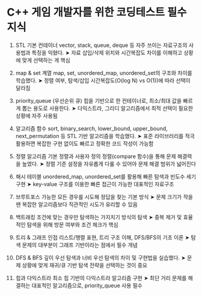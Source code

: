 # C++ 게임 개발자를 위한 코딩테스트 필수 지식

1. STL 기본 컨테이너
vector, stack, queue, deque 등 자주 쓰이는 자료구조의 사용법과 특징을 익혔다.
➤ 자료 삽입/삭제 위치와 시간복잡도 차이를 이해하고 상황에 맞게 선택하는 게 핵심

2. map & set 계열
map, set, unordered_map, unordered_set의 구조와 차이를 학습했다.
➤ 정렬 여부, 탐색/삽입 시간복잡도(O(log N) vs O(1))에 따라 선택이 달라짐

3. priority_queue (우선순위 큐)
힙을 기반으로 한 컨테이너로, 최소/최대 값을 빠르게 뽑는 용도로 사용한다.
➤ 다익스트라, 그리디 알고리즘에서 최적 선택이 필요한 상황에 자주 사용됨

4. 알고리즘 함수
sort, binary_search, lower_bound, upper_bound, next_permutation 등 STL 기반 알고리즘을 학습했다.
➤ 표준 라이브러리를 적극 활용하면 복잡한 구현 없이도 빠르고 정확한 코드 작성이 가능함

5. 정렬 알고리즘
기본 정렬과 사용자 정의 정렬(compare 함수)을 통해 문제 해결력을 높였다.
➤ 정렬 기준 설정을 자유롭게 다룰 수 있어야 문제 해결 범위가 넓어진다

6. 해시 테이블
unordered_map, unordered_set를 활용해 빠른 탐색과 빈도수 세기 구현
➤ key-value 구조를 이용한 빠른 접근이 가능한 대표적인 자료구조

7. 브루트포스
가능한 모든 경우를 시도해 정답을 찾는 기본 방식
➤ 문제 크기가 작을 땐 복잡한 알고리즘보다 직관적인 시도가 유리할 수 있음

8. 백트래킹
조건에 맞는 경우만 탐색하는 가지치기 방식의 탐색
➤ 중복 제거 및 효율적인 탐색을 위해 방문 여부와 조건 체크가 핵심

9. 트리 & 그래프
인접 리스트/행렬 표현, 트리 구조 이해, DFS/BFS의 기초 이론
➤ 탐색 문제의 대부분이 그래프 기반이라는 점에서 필수 개념

10. DFS & BFS
깊이 우선 탐색과 너비 우선 탐색의 차이 및 구현법을 실습했다.
➤ 문제 상황에 맞게 재귀/큐 기반 탐색 전략을 선택하는 것이 중요

11. 힙과 다익스트라
최소 힙 기반의 다익스트라 알고리즘 구현
➤ 최단 거리 문제를 해결하는 대표적인 알고리즘으로, priority_queue 사용 필수
